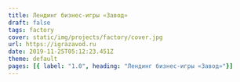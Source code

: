 ```yaml
---
title: Лендинг бизнес-игры «Завод»
draft: false
tags: factory
cover: static/img/projects/factory/cover.jpg
url: https://igrazavod.ru
date: 2019-11-25T05:12:23.451Z
theme: default
pages: [{ label: "1.0", heading: "Лендинг бизнес-игры «Завод»"}]
---
```

